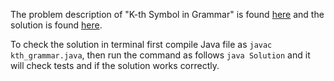 The problem description of "K-th Symbol in Grammar" is found [here](https://leetcode.com/problems/k-th-symbol-in-grammar/) and the solution is found [here](https://github.com/aurimas13/Solutions-To-Problems/blob/main/LeetCode/Java%20Solutions/K-th%20Symbol%20in%20Grammar/kth.java).

To check the solution in terminal first compile Java file as `javac kth_grammar.java`, then run the command as follows `java Solution` and it will check tests and if the solution works correctly.